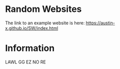 # Random Websites

The link to an example website is here: https://austin-x.github.io/SW/index.html

# Information

LAWL GG EZ NO RE
